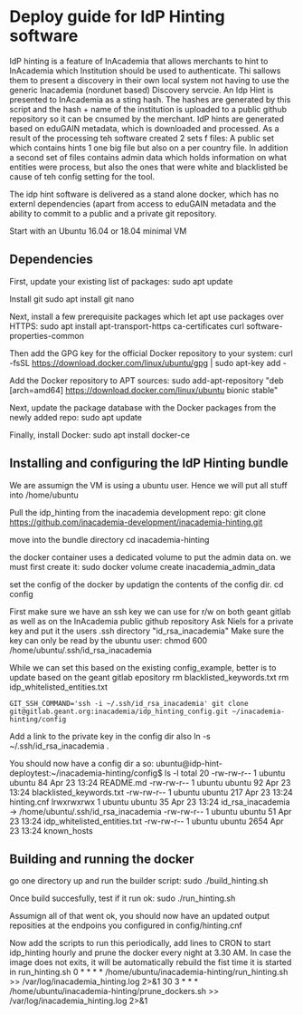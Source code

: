 Deploy guide for IdP Hinting software
==============================================

IdP hinting is a feature of InAcademia that allows merchants to hint to InAcademia which Institution should be used to authenticate. Thi sallows them to present a discovery in their own local system not having to use the generic Inacademia (nordunet based) Discovery servcie.
An Idp Hint is presented to InAcademia as a sting hash. The hashes are generated by this script and the hash + name of the institution is uploaded to a public github repository so it can be cnsumed by the merchant.
IdP hints are generated based on eduGAIN metadata, which is downloaded and processed. As a result of the processing teh software created 2 sets f files: A public set which contains hints 1 one big file but also on a per country file. In addition a second set of files contains admin data which holds information on what entities were process, but also the ones that were white and blacklisted be cause of teh config setting for the tool.

The idp hint software is delivered as a stand alone docker, which has no externl dependencies (apart from access to eduGAIN metadata and the ability to commit to a public and a private git repository.

Start with an Ubuntu 16.04 or 18.04 minimal VM

## Dependencies

First, update your existing list of packages:
    sudo apt update

Install git
    sudo apt install git nano

Next, install a few prerequisite packages which let apt use packages over HTTPS:
    sudo apt install apt-transport-https ca-certificates curl software-properties-common

Then add the GPG key for the official Docker repository to your system:
    curl -fsSL https://download.docker.com/linux/ubuntu/gpg | sudo apt-key add -

Add the Docker repository to APT sources:
    sudo add-apt-repository "deb [arch=amd64] https://download.docker.com/linux/ubuntu bionic stable"

Next, update the package database with the Docker packages from the newly added repo:
    sudo apt update

Finally, install Docker:
    sudo apt install docker-ce

## Installing and configuring the IdP Hinting bundle

We are assumign the VM is using a ubuntu user. Hence we will put all stuff into /home/ubuntu

Pull the idp_hinting from the inacademia development repo:
    git clone https://github.com/inacademia-development/inacademia-hinting.git

move into the bundle directory
    cd inacademia-hinting

the docker container uses a dedicated volume to put the admin data on. we must first create it:
    sudo docker volume create inacademia_admin_data

set the config of the docker by updatign the contents of the config dir.
    cd config

First make sure we have an ssh key we can use for r/w on both geant gitlab as well as on the InAcademia public github repository
Ask Niels for a private key and put it the users .ssh directory "id_rsa_inacademia"
Make sure the key can only be read by the ubuntu user:
    chmod 600 /home/ubuntu/.ssh/id_rsa_inacademia

While we can set this based on the existing config_example, better is to update based on the geant gitlab epository
    rm blacklisted_keywords.txt 
    rm idp_whitelisted_entities.txt 

    GIT_SSH_COMMAND='ssh -i ~/.ssh/id_rsa_inacademia' git clone git@gitlab.geant.org:inacademia/idp_hinting_config.git ~/inacademia-hinting/config

Add a link to the private key in the config dir also
    ln -s ~/.ssh/id_rsa_inacademia .

You should now have a config dir a so:
ubuntu@idp-hint-deploytest:~/inacademia-hinting/config$ ls -l
total 20
-rw-rw-r-- 1 ubuntu ubuntu   84 Apr 23 13:24 README.md
-rw-rw-r-- 1 ubuntu ubuntu   92 Apr 23 13:24 blacklisted_keywords.txt
-rw-rw-r-- 1 ubuntu ubuntu  217 Apr 23 13:24 hinting.cnf
lrwxrwxrwx 1 ubuntu ubuntu   35 Apr 23 13:24 id_rsa_inacademia -> /home/ubuntu/.ssh/id_rsa_inacademia
-rw-rw-r-- 1 ubuntu ubuntu   51 Apr 23 13:24 idp_whitelisted_entities.txt
-rw-rw-r-- 1 ubuntu ubuntu 2654 Apr 23 13:24 known_hosts

## Building and running the docker

go one directory up and run the builder script:
    sudo ./build_hinting.sh

Once build succesfully, test if it run ok:
    sudo ./run_hinting.sh

Assumign all of that went ok, you should now have an updated output reposities at the endpoins you configured in config/hinting.cnf

Now add the scripts to run this periodically, add lines to CRON to start idp_hinting hourly and prune the docker every night at 3.30 AM. In case the image does not exits, it will be automatically rebuild the fist time it is started in run_hinting.sh
0 * * * * /home/ubuntu/inacademia-hinting/run_hinting.sh  >> /var/log/inacademia_hinting.log 2>&1
30 3 * * * /home/ubuntu/inacademia-hinting/prune_dockers.sh  >> /var/log/inacademia_hinting.log 2>&1
